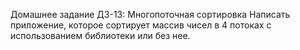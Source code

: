 Домашнее задание
ДЗ-13: Многопоточная сортировка
Написать приложение, которое сортирует массив чисел в 4 потоках с использованием библиотеки или без нее.
